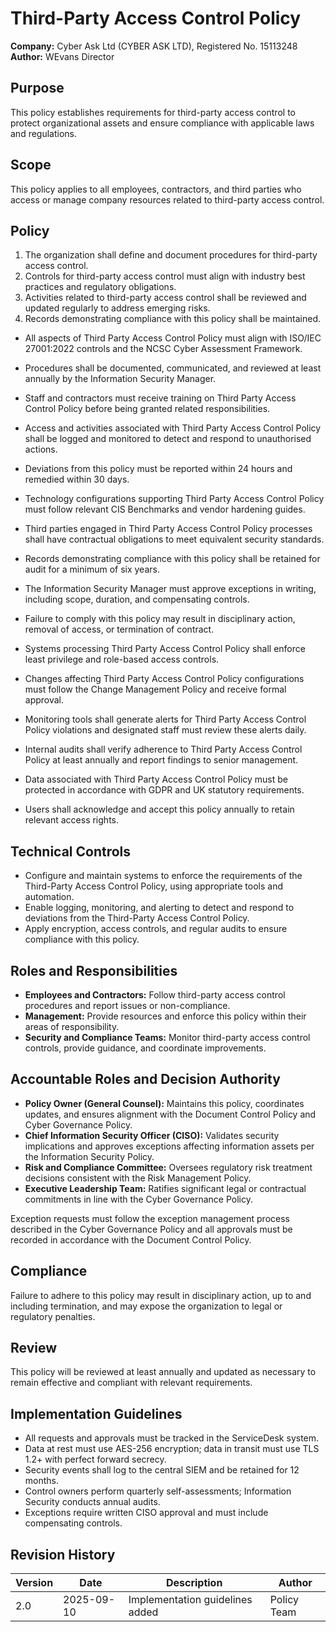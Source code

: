 # Third-Party Access Control Policy

**Company:** Cyber Ask Ltd (CYBER ASK LTD), Registered No. 15113248  
**Author:** WEvans Director

## Purpose
This policy establishes requirements for third-party access control to protect organizational assets and ensure compliance with applicable laws and regulations.

## Scope
This policy applies to all employees, contractors, and third parties who access or manage company resources related to third-party access control.

## Policy
1. The organization shall define and document procedures for third-party access control.
2. Controls for third-party access control must align with industry best practices and regulatory obligations.
3. Activities related to third-party access control shall be reviewed and updated regularly to address emerging risks.
4. Records demonstrating compliance with this policy shall be maintained.

- All aspects of Third Party Access Control Policy must align with ISO/IEC 27001:2022 controls and the NCSC Cyber Assessment Framework.
- Procedures shall be documented, communicated, and reviewed at least annually by the Information Security Manager.
- Staff and contractors must receive training on Third Party Access Control Policy before being granted related responsibilities.
- Access and activities associated with Third Party Access Control Policy shall be logged and monitored to detect and respond to unauthorised actions.
- Deviations from this policy must be reported within 24 hours and remedied within 30 days.
- Technology configurations supporting Third Party Access Control Policy must follow relevant CIS Benchmarks and vendor hardening guides.
- Third parties engaged in Third Party Access Control Policy processes shall have contractual obligations to meet equivalent security standards.
- Records demonstrating compliance with this policy shall be retained for audit for a minimum of six years.
- The Information Security Manager must approve exceptions in writing, including scope, duration, and compensating controls.
- Failure to comply with this policy may result in disciplinary action, removal of access, or termination of contract.

- Systems processing Third Party Access Control Policy shall enforce least privilege and role-based access controls.
- Changes affecting Third Party Access Control Policy configurations must follow the Change Management Policy and receive formal approval.
- Monitoring tools shall generate alerts for Third Party Access Control Policy violations and designated staff must review these alerts daily.
- Internal audits shall verify adherence to Third Party Access Control Policy at least annually and report findings to senior management.
- Data associated with Third Party Access Control Policy must be protected in accordance with GDPR and UK statutory requirements.
- Users shall acknowledge and accept this policy annually to retain relevant access rights.

## Technical Controls
- Configure and maintain systems to enforce the requirements of the Third-Party Access Control Policy, using appropriate tools and automation.
- Enable logging, monitoring, and alerting to detect and respond to deviations from the Third-Party Access Control Policy.
- Apply encryption, access controls, and regular audits to ensure compliance with this policy.

## Roles and Responsibilities
- **Employees and Contractors:** Follow third-party access control procedures and report issues or non-compliance.
- **Management:** Provide resources and enforce this policy within their areas of responsibility.
- **Security and Compliance Teams:** Monitor third-party access control controls, provide guidance, and coordinate improvements.

## Accountable Roles and Decision Authority

- **Policy Owner (General Counsel):** Maintains this policy, coordinates updates, and ensures alignment with the Document Control Policy and Cyber Governance Policy.
- **Chief Information Security Officer (CISO):** Validates security implications and approves exceptions affecting information assets per the Information Security Policy.
- **Risk and Compliance Committee:** Oversees regulatory risk treatment decisions consistent with the Risk Management Policy.
- **Executive Leadership Team:** Ratifies significant legal or contractual commitments in line with the Cyber Governance Policy.

Exception requests must follow the exception management process described in the Cyber Governance Policy and all approvals must be recorded in accordance with the Document Control Policy.

## Compliance
Failure to adhere to this policy may result in disciplinary action, up to and including termination, and may expose the organization to legal or regulatory penalties.

## Review
This policy will be reviewed at least annually and updated as necessary to remain effective and compliant with relevant requirements.

## Implementation Guidelines
- All requests and approvals must be tracked in the ServiceDesk system.
- Data at rest must use AES-256 encryption; data in transit must use TLS 1.2+ with perfect forward secrecy.
- Security events shall log to the central SIEM and be retained for 12 months.
- Control owners perform quarterly self-assessments; Information Security conducts annual audits.
- Exceptions require written CISO approval and must include compensating controls.

## Revision History

| Version | Date | Description | Author |
| ------- | ---------- | ----------------------- | ------ |
| 2.0     | 2025-09-10 | Implementation guidelines added | Policy Team |
